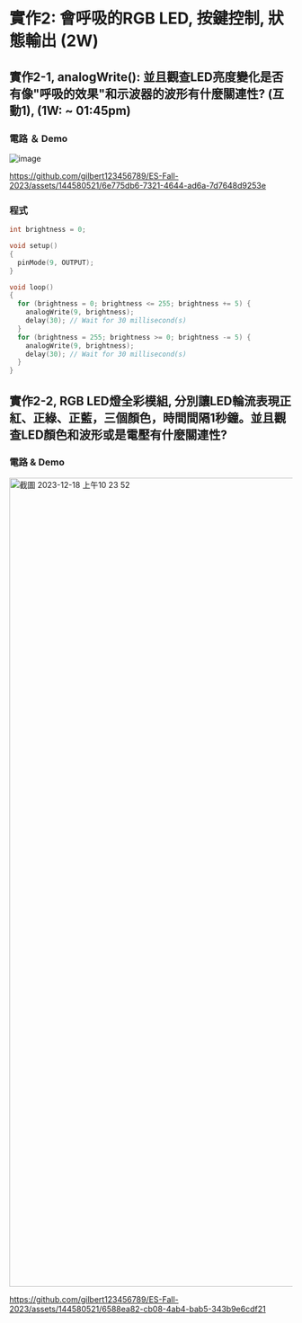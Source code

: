 # 實作2: 會呼吸的RGB LED,  按鍵控制, 狀態輸出 (2W)

## 實作2-1, analogWrite(): 並且觀查LED亮度變化是否有像"呼吸的效果"和示波器的波形有什麼關連性? (互動1), (1W: ~ 01:45pm)

### 電路 ＆ Demo

![image](https://github.com/gilbert123456789/ES-Fall-2023/assets/144580521/e252807c-8fc3-48b9-b576-84839768a8e1)


https://github.com/gilbert123456789/ES-Fall-2023/assets/144580521/6e775db6-7321-4644-ad6a-7d7648d9253e

### 程式

```C
int brightness = 0;

void setup()
{
  pinMode(9, OUTPUT);
}

void loop()
{
  for (brightness = 0; brightness <= 255; brightness += 5) {
    analogWrite(9, brightness);
    delay(30); // Wait for 30 millisecond(s)
  }
  for (brightness = 255; brightness >= 0; brightness -= 5) {
    analogWrite(9, brightness);
    delay(30); // Wait for 30 millisecond(s)
  }
}

```

## 實作2-2, RGB LED燈全彩模組, 分別讓LED輪流表現正紅、正綠、正藍，三個顏色，時間間隔1秒鐘。並且觀查LED顏色和波形或是電壓有什麼關連性?

### 電路 & Demo

<img width="1440" alt="截圖 2023-12-18 上午10 23 52" src="https://github.com/gilbert123456789/ES-Fall-2023/assets/144580521/e3eedff4-d69e-4f47-91d9-0507f36ccf76">

https://github.com/gilbert123456789/ES-Fall-2023/assets/144580521/6588ea82-cb08-4ab4-bab5-343b9e6cdf21




